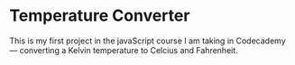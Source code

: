 
<h1> Temperature Converter </h1>

This is my first project in the javaScript course I am taking in Codecademy — converting a Kelvin temperature to Celcius and Fahrenheit.
